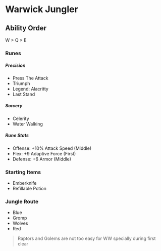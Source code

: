 # Warwick Jungler

## Ability Order

W > Q > E

### Runes

##### Precision

- Press The Attack
- Triumph
- Legend: Alacritty
- Last Stand

##### Sorcery

- Celerity
- Water Walking

##### Rune Stats

- Offense: +10% Attack Speed (Middle)
- Flex: +9 Adaptive Force (First)
- Defense: +6 Armor (Middle)

### Starting Items

- Emberknife 
- Refillable Potion

### Jungle Route

- Blue
- Gromp
- Wolves
- Red

> Raptors and Golems are not too easy for WW specially during first clear